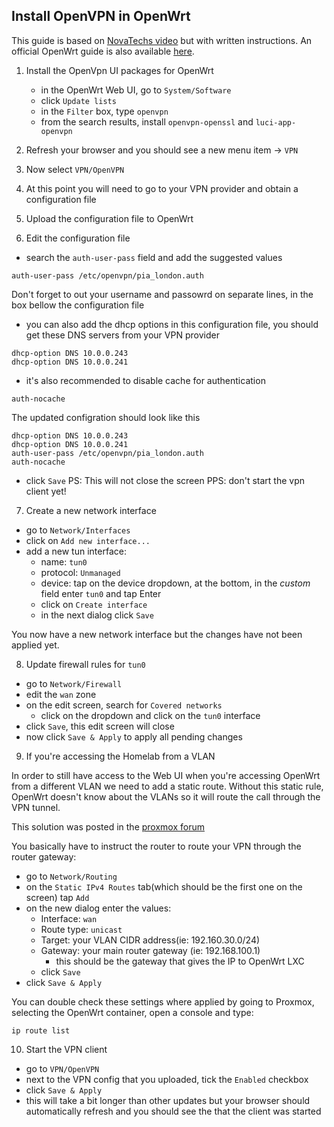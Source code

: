 ## Install OpenVPN in OpenWrt

This guide is based on [NovaTechs video](https://www.youtube.com/watch?v=3mPbrunpjpk&ab_channel=NovaspiritTech) but with written instructions.
An official OpenWrt guide is also available [here](https://openwrt.org/docs/guide-user/services/vpn/openvpn/client-luci).

1. Install the OpenVpn UI packages for OpenWrt
   - in the OpenWrt Web UI, go to `System/Software`
   - click `Update lists`
   - in the `Filter` box, type `openvpn`
   - from the search results, install `openvpn-openssl` and `luci-app-openvpn`

2. Refresh your browser and you should see a new menu item -> `VPN`

3. Now select `VPN/OpenVPN`

4. At this point you will need to go to your VPN provider and obtain a configuration file

5. Upload the configuration file to OpenWrt

6. Edit the configuration file

- search the `auth-user-pass` field and add the suggested values
```
auth-user-pass /etc/openvpn/pia_london.auth
```
Don't forget to out your username and passowrd on separate lines, in the box bellow the configuration file

- you can also add the dhcp options in this configuration file, you should get these DNS servers from your VPN provider

```
dhcp-option DNS 10.0.0.243
dhcp-option DNS 10.0.0.241
```

- it's also recommended to disable cache for authentication

```
auth-nocache
```

The updated configration should look like this
```
dhcp-option DNS 10.0.0.243
dhcp-option DNS 10.0.0.241
auth-user-pass /etc/openvpn/pia_london.auth
auth-nocache
```

- click `Save`
PS: This will not close the screen
PPS: don't start the vpn client yet!

7. Create a new network interface

- go to `Network/Interfaces`
- click on `Add new interface...`
- add a new tun interface:
    - name: `tun0` 
    - protocol: `Unmanaged`
    - device: tap on the device dropdown, at the bottom, in the _custom_ field enter `tun0` and tap Enter
    - click on `Create interface`
    - in the next dialog click `Save`

 You now have a new network interface but the changes have not been applied yet.

 8. Update firewall rules for `tun0`

 - go to `Network/Firewall`
 - edit the `wan` zone
 - on the edit screen, search for `Covered networks`
    - click on the dropdown and click on the `tun0` interface
- click `Save`, this edit screen will close
- now  click `Save & Apply` to apply all pending changes 

9. If you're accessing the Homelab from a VLAN

In order to still have access to the Web UI when you're accessing OpenWrt from a different VLAN we need to add a static route.
Without this static rule, OpenWrt doesn't know about the VLANs so it will route the call through the VPN tunnel.

This solution was posted in the [proxmox forum](https://forum.proxmox.com/threads/openwrt-on-lxc-gui-access-dies-when-vpn-starts.151070/post-683996)

You basically have to instruct the router to route your VPN through the router gateway:
- go to `Network/Routing`
- on the `Static IPv4 Routes` tab(which should be the first one on the screen) tap  `Add`
- on the new dialog enter the values:
    - Interface: `wan`
    - Route type: `unicast`
    - Target: your VLAN CIDR address(ie: 192.160.30.0/24)  
    - Gateway: your main router gateway (ie: 192.168.100.1)
       - this should be the gateway that gives the IP to OpenWrt LXC
    - click `Save`
- click `Save & Apply`  

You can double check these settings where applied by going to Proxmox, selecting the OpenWrt container, open a console
and type:

```
ip route list
```

10. Start the VPN client

- go to `VPN/OpenVPN`
- next to the VPN config that you uploaded, tick the `Enabled` checkbox
- click `Save & Apply`
- this will take a bit longer than other updates but your browser should automatically refresh and you should see the that the client was started

